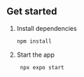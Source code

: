 

## Get started

1. Install dependencies

   ```bash
   npm install
   ```

2. Start the app

   ```bash
    npx expo start
   ```


